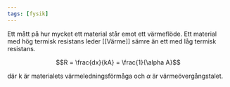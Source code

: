 ```yaml
---
tags: [fysik]
---
```

Ett mått på hur mycket ett material står emot ett värmeflöde. Ett material med hög termisk resistans leder [[Värme]] sämre än ett med låg termisk resistans.

$$R = \frac{dx}{kA} = \frac{1}{\alpha A}$$

där k är materialets värmeledningsförmåga och $\alpha$ är värmeövergångstalet.